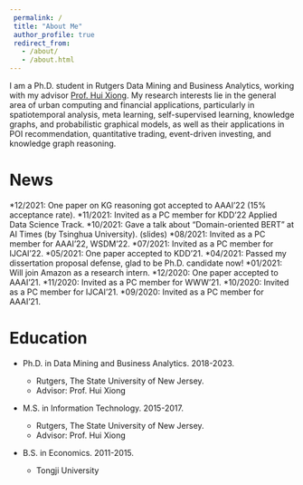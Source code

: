 ```yaml
---
 permalink: /
 title: "About Me"
 author_profile: true
 redirect_from: 
   - /about/
   - /about.html
---
```


I am a Ph.D. student in Rutgers Data Mining and Business Analytics, working with my advisor [Prof. Hui Xiong](http://datamining.rutgers.edu/). My research interests lie in the general area of urban computing and financial applications, particularly in spatiotemporal analysis, meta learning, self-supervised learning, knowledge graphs, and probabilistic graphical models, as well as their applications in POI recommendation, quantitative trading, event-driven investing, and knowledge graph reasoning.

News
======
*12/2021: One paper on KG reasoning got accepted to AAAI’22 (15% acceptance rate). 
*11/2021: Invited as a PC member for KDD’22 Applied Data Science Track. 
*10/2021: Gave a talk about “Domain-oriented BERT” at AI Times (by Tsinghua University). (slides) 
*08/2021: Invited as a PC member for AAAI’22, WSDM’22. 
*07/2021: Invited as a PC member for IJCAI’22. 
*05/2021: One paper accepted to KDD’21. 
*04/2021: Passed my dissertation proposal defense, glad to be Ph.D. candidate now! 
*01/2021: Will join Amazon as a research intern. 
*12/2020: One paper accepted to AAAI’21. 
*11/2020: Invited as a PC member for WWW’21. 
*10/2020: Invited as a PC member for IJCAI’21. 
*09/2020: Invited as a PC member for AAAI’21.



Education 
======
* Ph.D. in Data Mining and Business Analytics. 2018-2023.
  * Rutgers, The State University of New Jersey.
  * Advisor: Prof. Hui Xiong

* M.S. in Information Technology. 2015-2017.
  * Rutgers, The State University of New Jersey.
  * Advisor: Prof. Hui Xiong

* B.S. in Economics. 2011-2015.
  * Tongji University
